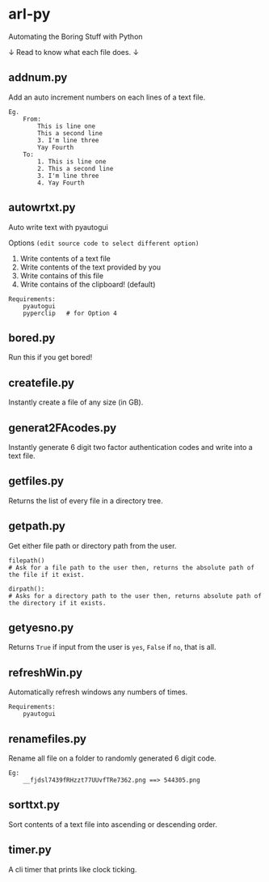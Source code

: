 # arl-py

Automating the Boring Stuff with Python

↓ Read to know what each file does. ↓

## addnum.py
Add an auto increment numbers on each lines of a text file.
```
Eg.
    From:
        This is line one
        This a second line
        3. I'm line three
        Yay Fourth
    To:
        1. This is line one
        2. This a second line
        3. I'm line three
        4. Yay Fourth
```
## autowrtxt.py

Auto write text with pyautogui

Options `(edit source code to select different option)`
1. Write contents of a text file
2. Write contents of the text provided by you
3. Write contains of this file
4. Write contains of the clipboard! (default)

```
Requirements: 
    pyautogui 
    pyperclip   # for Option 4
```

## bored.py

Run this if you get bored!

## createfile.py

Instantly create a file of any size (in GB).

## generat2FAcodes.py

Instantly generate 6 digit two factor authentication codes and write into a text file.

## getfiles.py

Returns the list of every file in a directory tree.

## getpath.py

Get either file path or directory path from the user.

```
filepath() 
# Ask for a file path to the user then, returns the absolute path of the file if it exist.
```
```
dirpath():
# Asks for a directory path to the user then, returns absolute path of the directory if it exists.
```

## getyesno.py

Returns `True` if input from the user is `yes`, `False` if `no`, that is all.

## refreshWin.py

Automatically refresh windows any numbers of times.

```
Requirements:
    pyautogui
```

## renamefiles.py

Rename all file on a folder to randomly generated 6 digit code.

```
Eg: 
    __fjdsl7439fRHzzt77UUvfTRe7362.png ==> 544305.png
```

## sorttxt.py

Sort contents of a text file into ascending or descending order.

## timer.py 

A cli timer that prints like clock ticking.
